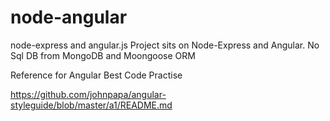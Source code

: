 node-angular
============

node-express and angular.js
Project sits on Node-Express and Angular.
No Sql DB from MongoDB and Moongoose ORM


Reference for Angular Best Code Practise

https://github.com/johnpapa/angular-styleguide/blob/master/a1/README.md
